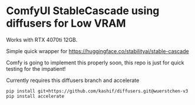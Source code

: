 # ComfyUI StableCascade using diffusers for Low VRAM

Works with RTX 4070ti 12GB.

Simple quick wrapper for https://huggingface.co/stabilityai/stable-cascade

Comfy is going to implement this properly soon, this repo is just for quick testing for the impatient!

Currently requires this diffusers branch and accelerate
```
pip install git+https://github.com/kashif/diffusers.git@wuerstchen-v3
pip install accelerate
```